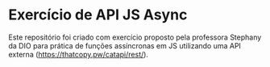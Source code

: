 # Exercício de API JS Async

Este repositório foi criado com exercício proposto pela professora Stephany da DIO para prática de funções assíncronas em JS utilizando uma API externa (https://thatcopy.pw/catapi/rest/).

